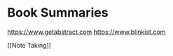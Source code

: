 Book Summaries
==============

https://www.getabstract.com
https://www.blinkist.com

[[Note Taking]]
